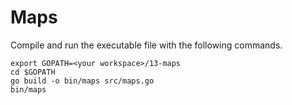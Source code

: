 # Maps
  
Compile and run the executable file with the following commands.

```
export GOPATH=<your workspace>/13-maps
cd $GOPATH
go build -o bin/maps src/maps.go
bin/maps
```
